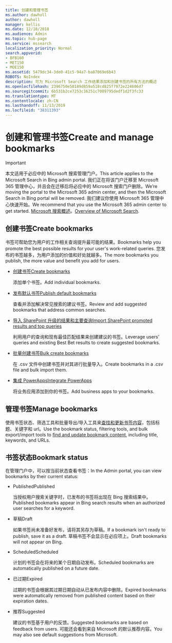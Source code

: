 ```yaml
---
title: 创建和管理书签
ms.author: dawholl
author: dawholl
manager: kellis
ms.date: 12/18/2018
ms.audience: Admin
ms.topic: hub-page
ms.service: mssearch
localization_priority: Normal
search.appverid:
- BFB160
- MET150
- MOE150
ms.assetid: 5479dc34-3de0-41c5-94a7-ba87069e6b43
ROBOTS: NoIndex
description: 可为 Microsoft Search 工作结果添加和创建书签的所有方法的概述
ms.openlocfilehash: 2396750e50189d859a518cd825f7972e224606d7
ms.sourcegitcommit: 6b531b2ce7253c16251c7089795dedf1d2f3fc33
ms.translationtype: MT
ms.contentlocale: zh-CN
ms.lasthandoff: 11/13/2019
ms.locfileid: "38311393"
---
```

# <a name="create-and-manage-bookmarks"></a><span data-ttu-id="d73ad-103">创建和管理书签</span><span class="sxs-lookup"><span data-stu-id="d73ad-103">Create and manage bookmarks</span></span>

> [!IMPORTANT]
> <span data-ttu-id="d73ad-104">本文适用于必应中的 Microsoft 搜索管理门户。</span><span class="sxs-lookup"><span data-stu-id="d73ad-104">This article applies to the Microsoft Search in Bing admin portal.</span></span> <span data-ttu-id="d73ad-105">我们正在将该门户迁移至 Microsoft 365 管理中心，并且会在迁移后将必应中的 Microsoft 搜索门户删除。</span><span class="sxs-lookup"><span data-stu-id="d73ad-105">We’re moving the portal to the Microsoft 365 admin center, and then the Microsoft Search in Bing portal will be removed.</span></span> <span data-ttu-id="d73ad-106">我们建议你使用 Microsoft 365 管理中心快速开始。</span><span class="sxs-lookup"><span data-stu-id="d73ad-106">We recommend that you use the Microsoft 365 admin center to get started.</span></span> <span data-ttu-id="d73ad-107">[Microsoft 搜索概述](overview-microsoft-search.md)。</span><span class="sxs-lookup"><span data-stu-id="d73ad-107">[Overview of Microsoft Search](overview-microsoft-search.md).</span></span>
    
## <a name="create-bookmarks"></a><span data-ttu-id="d73ad-108">创建书签</span><span class="sxs-lookup"><span data-stu-id="d73ad-108">Create bookmarks</span></span>

<span data-ttu-id="d73ad-109">书签可帮助您为用户的工作相关查询提升最可能的结果。</span><span class="sxs-lookup"><span data-stu-id="d73ad-109">Bookmarks help you promote the best possible results for your user's work-related queries.</span></span> <span data-ttu-id="d73ad-110">您发布的书签越多，为用户添加的价值和好处就越多。</span><span class="sxs-lookup"><span data-stu-id="d73ad-110">The more bookmarks you publish, the more value and benefit you add for users.</span></span>
  
- [<span data-ttu-id="d73ad-111">创建书签</span><span class="sxs-lookup"><span data-stu-id="d73ad-111">Create bookmarks</span></span>](create-bookmarks.md)
    
    <span data-ttu-id="d73ad-112">添加单个书签。</span><span class="sxs-lookup"><span data-stu-id="d73ad-112">Add individual bookmarks.</span></span>
    
- [<span data-ttu-id="d73ad-113">发布默认书签</span><span class="sxs-lookup"><span data-stu-id="d73ad-113">Publish default bookmarks</span></span>](publish-default-bookmarks.md)
    
    <span data-ttu-id="d73ad-114">查看并添加解决常见搜索的建议书签。</span><span class="sxs-lookup"><span data-stu-id="d73ad-114">Review and add suggested bookmarks that address common searches.</span></span>
    
- [<span data-ttu-id="d73ad-115">导入 SharePoint 升级的结果和主要查询</span><span class="sxs-lookup"><span data-stu-id="d73ad-115">Import SharePoint promoted results and top queries</span></span>](import-sharepoint-promoted-results-and-top-queries.md)
    
    <span data-ttu-id="d73ad-116">利用用户的查询和现有最佳匹配结果来创建建议的书签。</span><span class="sxs-lookup"><span data-stu-id="d73ad-116">Leverage users' queries and existing Best Bet results to create suggested bookmarks.</span></span>
    
- [<span data-ttu-id="d73ad-117">批量创建书签</span><span class="sxs-lookup"><span data-stu-id="d73ad-117">Bulk create bookmarks</span></span>](bulk-create-bookmarks.md)
    
    <span data-ttu-id="d73ad-118">在 .csv 文件中创建书签并对其进行批量导入。</span><span class="sxs-lookup"><span data-stu-id="d73ad-118">Create bookmarks in a .csv file and bulk import them.</span></span>
    
- [<span data-ttu-id="d73ad-119">集成 PowerApps</span><span class="sxs-lookup"><span data-stu-id="d73ad-119">Integrate PowerApps</span></span>](integrate-powerapps.md)
    
    <span data-ttu-id="d73ad-120">将业务应用添加到你的书签。</span><span class="sxs-lookup"><span data-stu-id="d73ad-120">Add business apps to your bookmarks.</span></span>
    
## <a name="manage-bookmarks"></a><span data-ttu-id="d73ad-121">管理书签</span><span class="sxs-lookup"><span data-stu-id="d73ad-121">Manage bookmarks</span></span>

<span data-ttu-id="d73ad-122">使用书签状态、筛选工具和批量导出/导入工具来[查找和更新书签内容](manage-bookmarks.md)，包括标题、关键字和 url。</span><span class="sxs-lookup"><span data-stu-id="d73ad-122">Use the bookmark status, filtering tools, and bulk export/import tools to [find and update bookmark content](manage-bookmarks.md), including title, keywords, and URLs.</span></span>
  
## <a name="bookmark-status"></a><span data-ttu-id="d73ad-123">书签状态</span><span class="sxs-lookup"><span data-stu-id="d73ad-123">Bookmark status</span></span>

<span data-ttu-id="d73ad-124">在管理门户中，可以按当前状态查看书签：</span><span class="sxs-lookup"><span data-stu-id="d73ad-124">In the Admin portal, you can view bookmarks by their current status:</span></span>
  
- <span data-ttu-id="d73ad-125">Published</span><span class="sxs-lookup"><span data-stu-id="d73ad-125">Published</span></span>
    
    <span data-ttu-id="d73ad-126">当授权用户搜索关键字时，已发布的书签将出现在 Bing 搜索结果中。</span><span class="sxs-lookup"><span data-stu-id="d73ad-126">Published bookmarks appear in Bing search results when an authorized user searches for a keyword.</span></span>
    
- <span data-ttu-id="d73ad-127">草稿</span><span class="sxs-lookup"><span data-stu-id="d73ad-127">Draft</span></span>
    
    <span data-ttu-id="d73ad-128">如果书签尚未准备好发布，请将其另存为草稿。</span><span class="sxs-lookup"><span data-stu-id="d73ad-128">If a bookmark isn't ready to publish, save it as a draft.</span></span> <span data-ttu-id="d73ad-129">草稿书签不会显示在必应项上。</span><span class="sxs-lookup"><span data-stu-id="d73ad-129">Draft bookmarks will not appear on Bing.</span></span>
    
- <span data-ttu-id="d73ad-130">Scheduled</span><span class="sxs-lookup"><span data-stu-id="d73ad-130">Scheduled</span></span>
    
    <span data-ttu-id="d73ad-131">计划的书签会在将来的某个日期自动发布。</span><span class="sxs-lookup"><span data-stu-id="d73ad-131">Scheduled bookmarks are automatically published on a future date.</span></span>
    
- <span data-ttu-id="d73ad-132">已过期</span><span class="sxs-lookup"><span data-stu-id="d73ad-132">Expired</span></span>
    
    <span data-ttu-id="d73ad-133">过期的书签会根据其过期日期自动从已发布内容中删除。</span><span class="sxs-lookup"><span data-stu-id="d73ad-133">Expired bookmarks were automatically removed from published content based on their expiration dates.</span></span>
    
- <span data-ttu-id="d73ad-134">推荐</span><span class="sxs-lookup"><span data-stu-id="d73ad-134">Suggested</span></span>
    
    <span data-ttu-id="d73ad-135">建议的书签基于用户的反馈。</span><span class="sxs-lookup"><span data-stu-id="d73ad-135">Suggested bookmarks are based on feedback from users.</span></span> <span data-ttu-id="d73ad-136">可能还会看到来自 Microsoft 的默认推荐内容。</span><span class="sxs-lookup"><span data-stu-id="d73ad-136">You may also see default suggestions from Microsoft.</span></span>

  

